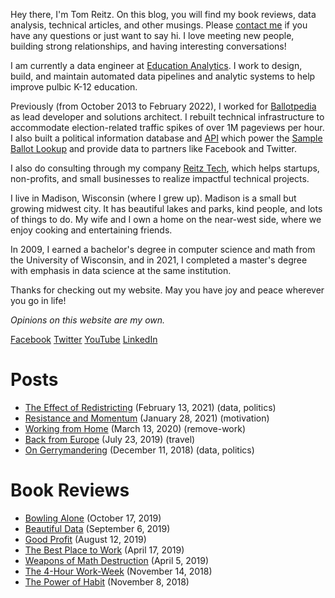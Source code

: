 Hey there, I'm Tom Reitz. On this blog, you will find my book reviews, data analysis, technical articles, and other musings.
Please [contact me](mailto:tom@tomreitz.com) if you have any questions or just want to say hi. I love meeting new people,
building strong relationships, and having interesting conversations!

I am currently a data engineer at [Education Analytics](https://www.edanalytics.org/). I work to design, build, and maintain
automated data pipelines and analytic systems to help improve pulbic K-12 education.

Previously (from October 2013 to February 2022), I worked for [Ballotpedia](https://ballotpedia.org/) as lead developer and
solutions architect. I rebuilt technical infrastructure to accommodate election-related traffic spikes of over 1M pageviews
per hour. I also built a political information database and [API](https://api.ballotpedia.org/) which power the
[Sample Ballot Lookup](https://ballotpedia.org/Sample_Ballot_Lookup) and provide data to partners like Facebook and Twitter.

I also do consulting through my company [Reitz Tech](https://reitztech.com/), which helps startups, non-profits, and small
businesses to realize impactful technical projects.

I live in Madison, Wisconsin (where I grew up). Madison is a small but growing midwest city. It has beautiful lakes and parks,
kind people, and lots of things to do. My wife and I own a home on the near-west side, where we enjoy cooking and entertaining
friends.

In 2009, I earned a bachelor's degree in computer science and math from the University of Wisconsin, and in 2021, I completed
a master's degree with emphasis in data science at the same institution.

Thanks for checking out my website. May you have joy and peace wherever you go in life!

*Opinions on this website are my own.*


[Facebook](https://www.facebook.com/tom.reitz) [Twitter](https://twitter.com/t0mreitz) [YouTube](https://www.youtube.com/user/tomreitz) [LinkedIn](https://www.linkedin.com/in/tomreitz/)


# Posts
* [The Effect of Redistricting](posts/the-effect-of-redistricting.md) (February 13, 2021) (data, politics)
* [Resistance and Momentum](posts/resistance-and-momentum.md) (January 28, 2021) (motivation)
* [Working from Home](posts/working-from-home.md) (March 13, 2020) (remove-work)
* [Back from Europe](posts/back-from-europe.md) (July 23, 2019) (travel)
* [On Gerrymandering](posts/on-gerrymandering.md) (December 11, 2018) (data, politics)

# Book Reviews
* [Bowling Alone](book-reviews/bowling-alone.md) (October 17, 2019)
* [Beautiful Data](book-reviews/beautiful-data.md) (September 6, 2019)
* [Good Profit](book-reviews/good-profit.md) (August 12, 2019)
* [The Best Place to Work](book-reviews/the-best-place-to-work.md) (April 17, 2019)
* [Weapons of Math Destruction](book-reviews/weapons-of-math-destruction.md) (April 5, 2019)
* [The 4-Hour Work-Week](book-reviews/the-4-hour-work-week.md) (November 14, 2018)
* [The Power of Habit](book-reviews/the-power-of-habit.md) (November 8, 2018)
